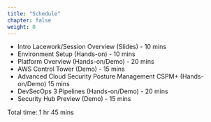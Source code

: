```yaml
---
title: "Schedule"
chapter: false
weight: 0
---
```


* Intro Lacework/Session Overview (Slides) - 10 mins
* Environment Setup (Hands-on) - 10 mins
* Platform Overview (Hands-on/Demo) - 20 mins
* AWS Control Tower (Demo) - 15 mins
* Advanced Cloud Security Posture Management CSPM+ (Hands-on/Demo) 15 mins
* DevSecOps 3 Pipelines (Hands-on/Demo) - 20 mins
* Security Hub Preview (Demo) - 15 mins

Total time: 1 hr 45 mins

